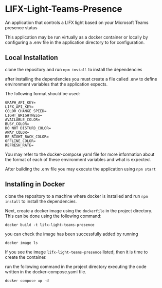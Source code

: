# LIFX-Light-Teams-Presence
An application that controls a LIFX light based on your Microsoft Teams presence status

This application may be run virtually as a docker container or locally by configuring a .env file in the application directory to for configuration.

## Local Installation

clone the repository and run `npm install` to install the dependencies

after installing the dependencies you must create a file called .env to define environment variables that the application expects.

The following format should be used:
```
GRAPH_API_KEY=
LIFX_API_KEY=
COLOR_CHANGE_SPEED=
LIGHT_BRIGHTNESS=
AVAILABLE_COLOR=
BUSY_COLOR=
DO_NOT_DISTURB_COLOR=
AWAY_COLOR=
BE_RIGHT_BACK_COLOR=
OFFLINE_COLOR=
REFRESH_RATE=
```
You may refer to the docker-compose.yaml file for more information about the format of each of these environment variables and what is expected.

After building the .env file you may execute the application using `npm start`

## Installing in Docker

clone the repository to a machine where docker is installed and run `npm install` to install the dependencies.

Next, create a docker image using the `dockerfile` in the project directory. This can be done using the following command:

```
docker build -t lifx-light-teams-presence
```

you can check the image has been successfully added by running

```
docker image ls
```

If you see the image `lifx-light-teams-presence` listed, then it is time to create the container.

run the following command in the project directory executing the code written in the docker-compose.yaml file.

```
docker compose up -d
```